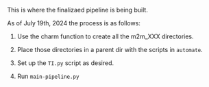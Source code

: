 This is where the finalizaed pipeline is being built.

As of July 19th, 2024 the process is as follows:

1. Use the charm function to create all the m2m_XXX directories. 

2. Place those directories in a parent dir with the scripts in `automate`.
3. Set up the `TI.py` script as desired. 
4. Run `main-pipeline.py`
